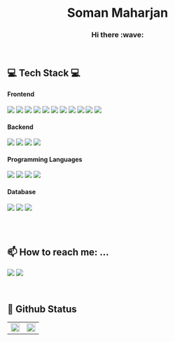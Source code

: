 <div align="center">
 <h1>
    Soman Maharjan
  </h1>
  <h3>
    Hi there :wave:  
  </h3>
  <br>
</div>

<h2> 💻 Tech Stack 💻 </h2>
  
<h4>Frontend</h4>
<p>
<img src="https://img.shields.io/badge/React-20232A?style=flat-square&logo=react&logoColor=61DAFB"/>
<img src="https://img.shields.io/badge/JavaScript-F7DF1E?style=flat-square&logo=javascript&logoColor=black"/>
<img src="https://img.shields.io/badge/TypeScript-007ACC?style=flat-square&logo=typescript&logoColor=white"/>
<img src="https://img.shields.io/badge/Redux-593D88?style=flat-square&logo=redux&logoColor=white"/>
<img src="https://img.shields.io/badge/React_Router-CA4245?style=flat-square&logo=react-router&logoColor=white"/>
<img src="https://img.shields.io/badge/Tailwind_CSS-38B2AC?style=flat-square&logo=tailwind-css&logoColor=white"/>
<img src="https://img.shields.io/badge/Sass-CC6699?style=flat-square&logo=sass&logoColor=white"/>
<img src="https://img.shields.io/badge/Bootstrap-563D7C?style=flat-square&logo=bootstrap&logoColor=white"/>
<img src="https://img.shields.io/badge/Material--UI-0081CB?style=flat-square&logo=material-ui&logoColor=white"/>
<img src="https://img.shields.io/badge/HTML5-E34F26?style=flat-square&logo=html5&logoColor=white"/>
<img src="https://img.shields.io/badge/CSS-239120?&style=flat-square&logo=css3&logoColor=white"/>
</p>

<h4>Backend</h4>
<p>
<img src="https://img.shields.io/badge/Laravel-FF2D20?style=flat-square&logo=laravel&logoColor=white"/>
<img src="https://img.shields.io/badge/PHP-777BB4?style=flat-square&logo=php&logoColor=white"/>
<img src="https://img.shields.io/badge/Wordpress-21759B?style=for-the-badge&logo=wordpress&logoColor=white"/>
<img src="https://img.shields.io/badge/Go-00ADD8?style=for-the-badge&logo=go&logoColor=white"/>
</p>

<h4>Programming Languages</h4>
<p>
<img src="https://img.shields.io/badge/C++-00599C?style=flat-square&logo=C%2B%2B&logoColor=white"/>
<img src="https://img.shields.io/badge/C-A8B9CC?style=flat-square&logo=C&logoColor=white"/>
<img src="https://img.shields.io/badge/Java-ED8B00?style=flat-square&logo=java&logoColor=white"/>
<img src="https://img.shields.io/badge/Python-14354C?style=flat-square&logo=python&logoColor=white"/>
</p>

<h4>Database</h4>
<p>
<img src="https://img.shields.io/badge/MySQL-00000F?style=flat-square&logo=mysql&logoColor=white"/>
<img src="https://img.shields.io/badge/Neo4j-018bff?style=flat-square&logo=neo4j&logoColor=white"/>
<img src="https://img.shields.io/badge/MongoDB-4EA94B?style=flat-square&logo=mongodb&logoColor=white"/>
</p>

<br><br>
<h2>📫 How to reach me: ...</h2>
<p>
<a href="mailto:maharjansoman@yahoo.com"><img src="https://img.shields.io/badge/Yahoo!-6001D2?style=flat-square&logo=Yahoo!&logoColor=white"/></a>
<a href="https://www.linkedin.com/in/soman-maharjan-3653021b8/"><img src="https://img.shields.io/badge/LinkedIn-0077B5?style=flat-square&logo=linkedin&logoColor=white"/></a>
</p>

<br>
<h2>📼 Github Status</h2>
<table><tr><td valign="top" width="50%">
<img src="https://github-readme-stats.vercel.app/api?username=soman-maharjan&show_icons=true&count_private=true&hide_border=true" align="center" style="width: 100%" />
</td><td valign="top" width="50%">
<img src="https://github-readme-stats.vercel.app/api/top-langs/?username=soman-maharjan&hide_border=true&layout=compact" align="center" style="width: 100%" />
</td></tr></table> 
</br> 
<!-- <img src=""/>
<img src=""/>
<img src=""/>
<img src=""/>
   -->
 
  
<!--     ![JavaScript](https://img.shields.io/badge/javascript-%23323330.svg?style=for-the-badge&logo=javascript&logoColor=%23F7DF1E) 
    ![Redux](https://img.shields.io/badge/redux-%23593d88.svg?style=for-the-badge&logo=redux&logoColor=white)  -->

<!--
**soman-maharjan/soman-maharjan** is a ✨ _special_ ✨ repository because its `README.md` (this file) appears on your GitHub profile.

Here are some ideas to get you started:

- 🔭 I’m currently working on ...
- 🌱 I’m currently learning ...
- 👯 I’m looking to collaborate on ...
- 🤔 I’m looking for help with ...
- 💬 Ask me about ...
- 📫 How to reach me: ...
- 😄 Pronouns: ...
- ⚡ Fun fact: ...
-->
